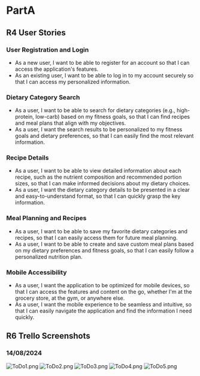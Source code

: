 # PartA

## R4	User Stories
### User Registration and Login
* As a new user, I want to be able to register for an account so that I can access the application's features.
* As an existing user, I want to be able to log in to my account securely so that I can access my personalized information.
### Dietary Category Search
* As a user, I want to be able to search for dietary categories (e.g., high-protein, low-carb) based on my fitness goals, so that I can find recipes and meal plans that align with my objectives.
* As a user, I want the search results to be personalized to my fitness goals and dietary preferences, so that I can easily find the most relevant information.
### Recipe Details
* As a user, I want to be able to view detailed information about each recipe, such as the nutrient composition and recommended portion sizes, so that I can make informed decisions about my dietary choices.
* As a user, I want the dietary category details to be presented in a clear and easy-to-understand format, so that I can quickly grasp the key information.
### Meal Planning and Recipes
* As a user, I want to be able to save my favorite dietary categories and recipes, so that I can easily access them for future meal planning.
* As a user, I want to be able to create and save custom meal plans based on my dietary preferences and fitness goals, so that I can easily follow a personalized nutrition plan.
### Mobile Accessibility
* As a user, I want the application to be optimized for mobile devices, so that I can access the features and content on the go, whether I'm at the grocery store, at the gym, or anywhere else.
* As a user, I want the mobile experience to be seamless and intuitive, so that I can easily navigate the application and find the information I need quickly.

## R6 Trello Screenshots
### 14/08/2024
![ToDo1.png](./docs/ToDo1.png)
![ToDo2.png](./docs/ToDo2.png)
![ToDo3.png](./docs/ToDo3.png)
![ToDo4.png](./docs/ToDo4.png)
![ToDo5.png](./docs/ToDo5.png)

